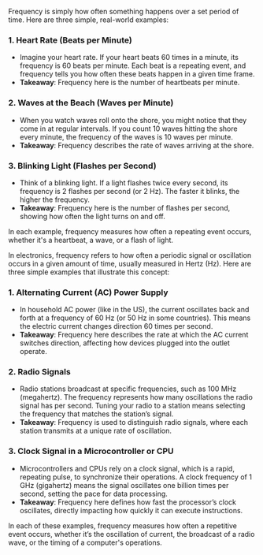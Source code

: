 Frequency is simply how often something happens over a set period of time. Here are three simple, real-world examples:

### 1. **Heart Rate (Beats per Minute)**
   - Imagine your heart rate. If your heart beats 60 times in a minute, its frequency is 60 beats per minute. Each beat is a repeating event, and frequency tells you how often these beats happen in a given time frame.
   - **Takeaway**: Frequency here is the number of heartbeats per minute.

### 2. **Waves at the Beach (Waves per Minute)**
   - When you watch waves roll onto the shore, you might notice that they come in at regular intervals. If you count 10 waves hitting the shore every minute, the frequency of the waves is 10 waves per minute.
   - **Takeaway**: Frequency describes the rate of waves arriving at the shore.

### 3. **Blinking Light (Flashes per Second)**
   - Think of a blinking light. If a light flashes twice every second, its frequency is 2 flashes per second (or 2 Hz). The faster it blinks, the higher the frequency.
   - **Takeaway**: Frequency here is the number of flashes per second, showing how often the light turns on and off.

In each example, frequency measures how often a repeating event occurs, whether it's a heartbeat, a wave, or a flash of light.

In electronics, frequency refers to how often a periodic signal or oscillation occurs in a given amount of time, usually measured in Hertz (Hz). Here are three simple examples that illustrate this concept:

### 1. **Alternating Current (AC) Power Supply**
   - In household AC power (like in the US), the current oscillates back and forth at a frequency of 60 Hz (or 50 Hz in some countries). This means the electric current changes direction 60 times per second.
   - **Takeaway**: Frequency here describes the rate at which the AC current switches direction, affecting how devices plugged into the outlet operate.

### 2. **Radio Signals**
   - Radio stations broadcast at specific frequencies, such as 100 MHz (megahertz). The frequency represents how many oscillations the radio signal has per second. Tuning your radio to a station means selecting the frequency that matches the station’s signal.
   - **Takeaway**: Frequency is used to distinguish radio signals, where each station transmits at a unique rate of oscillation.

### 3. **Clock Signal in a Microcontroller or CPU**
   - Microcontrollers and CPUs rely on a clock signal, which is a rapid, repeating pulse, to synchronize their operations. A clock frequency of 1 GHz (gigahertz) means the signal oscillates one billion times per second, setting the pace for data processing.
   - **Takeaway**: Frequency here defines how fast the processor’s clock oscillates, directly impacting how quickly it can execute instructions.

In each of these examples, frequency measures how often a repetitive event occurs, whether it’s the oscillation of current, the broadcast of a radio wave, or the timing of a computer's operations.
